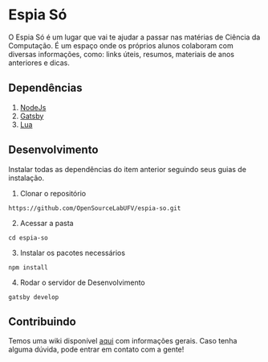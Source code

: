 # Espia Só

O Espia Só é um lugar que vai te ajudar a passar nas matérias de Ciência da Computação. É um espaço onde os próprios alunos colaboram com diversas informações, como: links úteis, resumos, materiais de anos anteriores e dicas.

## Dependências

1. [NodeJs](https://nodejs.org/en/)
2. [Gatsby](https://www.gatsbyjs.com/)
3. [Lua](https://www.lua.org/)

## Desenvolvimento

Instalar todas as dependências do item anterior seguindo seus guias de instalação.

1. Clonar o repositório

```https://github.com/OpenSourceLabUFV/espia-so.git```

2. Acessar a pasta

```cd espia-so```

3. Instalar os pacotes necessários

```npm install```

4. Rodar o servidor de Desenvolvimento

```gatsby develop```

## Contribuindo

Temos uma wiki disponível [aqui](https://github.com/OpenSourceLabUFV/espia-so/wiki) com informações gerais. Caso tenha alguma dúvida, pode entrar em contato com a gente!
